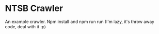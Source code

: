 # NTSB Crawler

An example crawler. Npm install and npm run run (I'm lazy, it's throw away code, deal with it :p)
